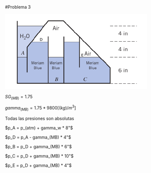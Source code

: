 #Problema 3

![](p3puntos.png)

$SG_(MB) = 1.75$

$gamma_(MB) = 1.75 * 9800[(kg)/m^3]$

Todas las presiones son absolutas

$p_A = p_(atm) + gamma_w * 8"$

$p_D = p_A - gamma_(MB) * 4"$

$p_B = p_D + gamma_(MB) * 6"$

$p_C = p_D + gamma_(MB) * 10"$

$p_E = p_D + gamma_(MB) * 4"$
